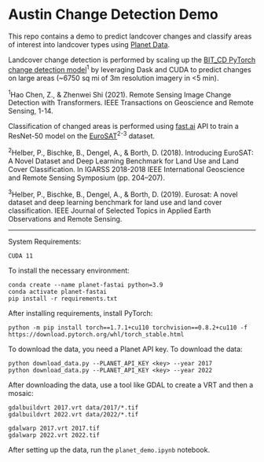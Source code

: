 # Austin Change Detection Demo
This repo contains a demo to predict landcover changes and classify areas of interest into landcover types using [Planet Data](https://www.planet.com).

Landcover change detection is performed by scaling up the [BIT_CD PyTorch change detection model](https://github.com/justchenhao/BIT_CD)<sup>1</sup> by leveraging Dask and CUDA to predict changes on large areas (~6750 sq mi of 3m resolution imagery in <5 min).

<sup>1</sup>Hao Chen, Z., & Zhenwei Shi (2021). Remote Sensing Image Change Detection with Transformers. IEEE Transactions on Geoscience and Remote Sensing, 1-14.

Classification of changed areas is performed using [fast.ai](https://www.fast.ai) API to train a ResNet-50 model on the [EuroSAT](https://github.com/phelber/EuroSAT)<sup>2-3</sup> dataset.

<sup>2</sup>Helber, P., Bischke, B., Dengel, A., & Borth, D. (2018). Introducing EuroSAT: A Novel Dataset and Deep Learning Benchmark for Land Use and Land Cover Classification. In IGARSS 2018-2018 IEEE International Geoscience and Remote Sensing Symposium (pp. 204–207).

<sup>3</sup>Helber, P., Bischke, B., Dengel, A., & Borth, D. (2019). Eurosat: A novel dataset and deep learning benchmark for land use and land cover classification. IEEE Journal of Selected Topics in Applied Earth Observations and Remote Sensing.

---
System Requirements:
```
CUDA 11
```

To install the necessary environment:
```
conda create --name planet-fastai python=3.9
conda activate planet-fastai
pip install -r requirements.txt
```

After installing requirements, install PyTorch:
```
python -m pip install torch==1.7.1+cu110 torchvision==0.8.2+cu110 -f https://download.pytorch.org/whl/torch_stable.html
```

To download the data, you need a Planet API key. To download the data:
```
python download_data.py --PLANET_API_KEY <key> --year 2017
python download_data.py --PLANET_API_KEY <key> --year 2022
```

After downloading the data, use a tool like GDAL to create a VRT and then a mosaic:
``` 
gdalbuildvrt 2017.vrt data/2017/*.tif
gdalbuildvrt 2022.vrt data/2022/*.tif

gdalwarp 2017.vrt 2017.tif
gdalwarp 2022.vrt 2022.tif
```

After setting up the data, run the `planet_demo.ipynb` notebook.

